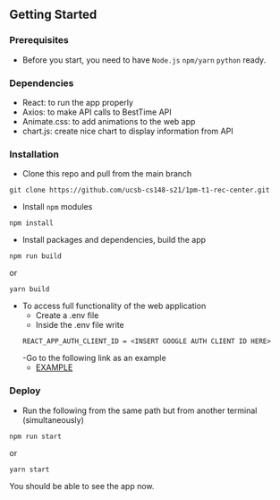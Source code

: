 ## Getting Started

### Prerequisites

- Before you start, you need to have `Node.js` `npm/yarn` `python` ready. 

### Dependencies

- React: to run the app properly
- Axios: to make API calls to BestTime API
- Animate.css: to add animations to the web app
- chart.js: create nice chart to display information from API

### Installation

- Clone this repo and pull from the main branch 
```
git clone https://github.com/ucsb-cs148-s21/1pm-t1-rec-center.git
```
- Install `npm` modules
```
npm install
```
- Install packages and dependencies, build the app
```
npm run build
```
or
```
yarn build
```
- To access full functionality of the web application
  - Create a .env file 
  - Inside the .env file write
  ```
  REACT_APP_AUTH_CLIENT_ID = <INSERT GOOGLE AUTH CLIENT ID HERE>
  ```
  -Go to the following link as an example
  * [EXAMPLE](https://github.com/ucsb-cs148-s21/1pm-t1-rec-center/blob/main/.env.SAMPLE)

### Deploy

- Run the following from the same path but from another terminal (simultaneously)
```
npm run start
```
or
```
yarn start
```
You should be able to see the app now.
